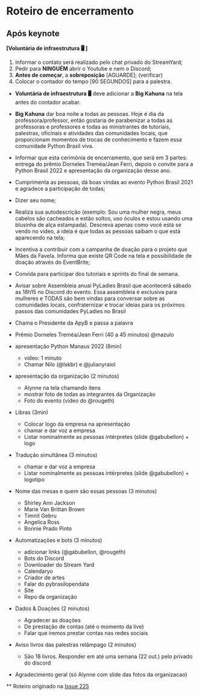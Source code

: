 # Roteiro de encerramento

## Após keynote

**[Voluntária de infraestrutura :desktop_computer: ]**

1. Informar o contato será realizado pelo chat privado do StreamYard;
2. Pedir para **NINGUÉM** abrir o Youtube e nem o Discord;
3. **Antes de começar**, a **sobreposição** [AGUARDE]; (verificar)
4. Colocar o contador do tempo [90 SEGUNDOS] para a palestra.

- **Voluntária de infraestrutura :desktop_computer:** deve adicionar a **Big Kahuna** na tela antes do contador acabar.

- **Big Kahuna** dar boa noite a todas as pessoas. Hoje é dia da professora/professor, então gostaria de parabenizar a todas as professoras e professores e todas as ministrantes de tutoriais, palestras, oficinais e atividades das comunidades locais, que proporcionam momentos de trocas de conhecimento e fazem essa comunidade Python Brasil viva.

- Informar que esta cerimônia de encerramento, que será em 3 partes: entrega do prêmio Dorneles Treméa/Jean Ferri, depois o convite para a Python Brasil 2022 e apresentação da organização desse ano.

- Cumprimenta as pessoas, dá boas vindas ao evento Python Brasil 2021 e agradece a participação de todas;
- Dizer seu nome;
- Realiza sua autodescrição (exemplo: Sou uma mulher negra, meus cabelos são cacheados e estão soltos, uso óculos e estou usando uma blusinha de alça estampada). Descreva apenas como você está se vendo no vídeo, a ideia é que todas as pessoas saibam o que está aparecendo na tela;
- Incentiva a contribuir com a campanha de doação para o projeto que Mães da Favela. Informa que existe QR Code na tela e possibilidade de doação através do EventBrite;
- Convida para participar dos tutoriais e sprints do final de semana.
- Avisar sobre Assembleia anual PyLadies Brasil que acontecerá sábado as 18h15 no Discord do evento. Essa assembleia é exclusiva para mulheres e TODAS são bem vindas para conversar sobre as comunidades locais, confraternizar e trocar ideias para os próximos passos das comunidades PyLadies no Brasil

- Chama o Presidente da ApyB e passa a palavra

- Prêmio Dorneles Treméa/Jean Ferri (40 a 45 minutos) @mazulo

- apresentação Python Manaus 2022 (8min)
    - vídeo: 1 minuto
    - Chamar Nilo (@lskbr) e @julianyraiol

- apresentação da organização (2 minutos)
    - Alynne na tela chamando itens
    - mostrar foto de todas as integrantes da Organização
    - Foto do evento (vídeo do @rougeth)
    
- Libras (3min)
    - Colocar logo da empresa na apresentação
    - chamar e dar voz a empresa
    - Listar nominalmente as pessoas intérpretes (slide @gabubellon) + logo

- Tradução simultânea (3 minutos)
    - chamar e dar voz a empresa
    - Listar nominalmente as pessoas intérpretes  (slide @gabubellon) + logotipo
    
- Nome das mesas e quem são essas pessoas (3 minutos)
    - Shirley Ann Jackson 
    - Marie Van Brittan Brown
    - Timnit Gebru
    - Angelica Ross 
    - Bonnie Prado Pinto

- Automatizações e bots (3 minutos)
    - adicionar links (@gabubellon, @rougeth)
    - Bots do Discord
    - Downloader do Stream Yard
    - Calendaryo
    - Criador de artes
    - Falar do pybrasilopendata
    - Site
    - Repo da organização
    
- Dados & Doações (2 minutos)
    - Agradecer as doações
    - De prestação de contas (até o momento da live)
    - Falar que iremos prestar contas nas redes sociais
    
- Aviso livros das palestras relâmpago (2 minutos)
    - São 18 livros. Responder em até uma semana (22 out.) pelo privado do discord
    
- Agradecimento geral (só Alynne com slide das fotos da organizacao)

** Roteiro originado na [Issue 225](https://github.com/pythonbrasil/pybr2021-org/issues/225)

